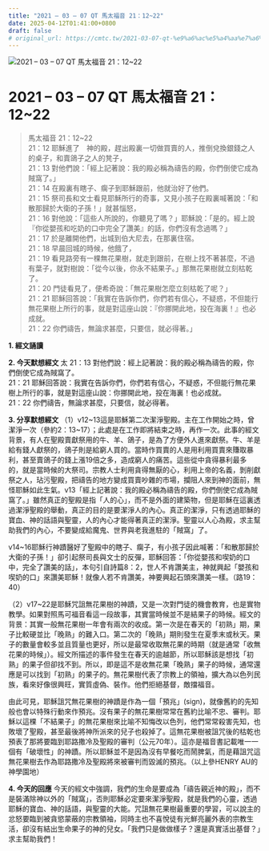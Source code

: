 ```yaml
---
title: "2021 – 03 – 07 QT 馬太福音 21：12~22"
date: 2025-04-12T01:41:00+0800
draft: false
# original_url: https://cmtc.tw/2021-03-07-qt-%e9%a6%ac%e5%a4%aa%e7%a6%8f%e9%9f%b3-21%ef%bc%9a1222
---
```


![2021 – 03 – 07 QT 馬太福音 21：12\~22](/images/qt.jpg   "2021 – 03 – 07 QT 馬太福音 21：12\~22")

# 2021 – 03 – 07 QT 馬太福音 21：12\~22

> 馬太福音 21：12\~22  
> 21：12 耶穌進了　神的殿，趕出殿裏一切做買賣的人，推倒兌換銀錢之人的桌子，和賣鴿子之人的凳子，  
> 21：13 對他們說：「經上記著說：我的殿必稱為禱告的殿，你們倒使它成為賊窩了。」  
> 21：14 在殿裏有瞎子、瘸子到耶穌跟前，他就治好了他們。  
> 21：15 祭司長和文士看見耶穌所行的奇事，又見小孩子在殿裏喊著說：「和散那歸於大衛的子孫！」就甚惱怒，  
> 21：16 對他說：「這些人所說的，你聽見了嗎？」耶穌說：「是的。經上說『你從嬰孩和吃奶的口中完全了讚美』的話，你們沒有念過嗎？」  
> 21：17 於是離開他們，出城到伯大尼去，在那裏住宿。  
> 21：18 早晨回城的時候，他餓了，  
> 21：19 看見路旁有一棵無花果樹，就走到跟前，在樹上找不著甚麼，不過有葉子，就對樹說：「從今以後，你永不結果子。」那無花果樹就立刻枯乾了。  
> 21：20 門徒看見了，便希奇說：「無花果樹怎麼立刻枯乾了呢？」  
> 21：21 耶穌回答說：「我實在告訴你們，你們若有信心，不疑惑，不但能行無花果樹上所行的事，就是對這座山說：『你挪開此地，投在海裏！』也必成就。  
> 21：22 你們禱告，無論求甚麼，只要信，就必得著。」

**1. 經文誦讀**

**2.  今天默想經文**
太 21：13 對他們說：經上記著說：我的殿必稱為禱告的殿，你們倒使它成為賊窩了。  
21：21 耶穌回答說：我實在告訴你們，你們若有信心，不疑惑，不但能行無花果樹上所行的事，就是對這座山說：你挪開此地，投在海裏！也必成就。  
21：22 你們禱告，無論求甚麼，只要信，就必得著。

**3. 分享默想經文**
（1）v12\~13這是耶穌第二次潔淨聖殿。主在工作開始之時，曾潔淨一次（參約2：13\~17）；此處是在工作即將結束之時，再作一次。此事的經文背景，有人在聖殿賣獻祭用的牛、羊、鴿子，是為了方便外人進來獻祭。牛、羊是給有錢人獻祭的，鴿子則是給窮人買的。當時作買賣的人是用利用買賣來賺取暴利，甚至賣鴿子的錢上漲19倍之多，造成窮人的痛苦。這些從中貪得暴利最多的，就是當時候的大祭司。宗教人士利用貪得無厭的心，利用上帝的名義，剝削獻祭之人，玷污聖殿，把禱告的地方變成買賣吵雜的市場，攔阻人來到神的面前，無怪耶穌如此生氣。v13「經上記著說：我的殿必稱為禱告的殿，你們倒使它成為賊窩了。」雖然真正的聖殿是指「人的心」，而不是外面的建築物，但是耶穌在這裏透過潔淨聖殿的舉動，真正的目的是要潔淨人的內心。真正的潔淨，只有透過耶穌的寶血、神的話語與聖靈，人的內心才能得著真正的潔淨。聖靈以人心為殿，求主幫助我們的內心，不要變成給魔鬼、世界與老我進駐的「賊窩」了。

v14\~16耶穌行神蹟醫好了聖殿中的瞎子、瘸子，有小孩子因此喊著：「和散那歸於大衛的子孫！」卻引起祭司長與文士的反彈，耶穌回答：「你從嬰孩和喫奶的口中，完全了讚美的話」，本句引自詩篇8：2，世人不肯讚美主，神就興起「嬰孩和喫奶的口」來讚美耶穌！就像人若不肯讚美，神要興起石頭來讚美一樣。（路19：40）

（2）v17\~22是耶穌咒詛無花果樹的神蹟，又是一次對門徒的機會教育，也是實物教學。如果對照馬可福音看這一段故事，其實當時候並不是結果子的時候。經文的背景：其實一般無花果樹一年會有兩次的收成。第一次是在春天的「初熟」期，果子比較硬並比「晚熟」的難入口。第二次的「晚熟」期則發生在夏季末或秋天。果子的數量會較多並且質量也更好，所以是最常收取無花果的時期（就是通常「收無花果的時候」）。經文所描述的事件發生在春天的逾越節，所以耶穌該是想找「初熟」的果子但卻找不到。所以，即是這不是收無花果「晚熟」果子的時候，通常還應是可以找到「初熟」的果子的。無花果樹代表了宗教上的領袖，擴大為以色列民族，看來好像很興旺，實質虛偽、裝作。他們拒絕基督，敵擋福音。

由此可見，耶穌詛咒無花果樹的神蹟是作為一個「預兆」(sign)，就像舊約的先知般也會以特殊行動來作預兆。沒有果子的無花果樹常常在舊約比喻不忠、審判。耶穌以這棵「不結果子」的無花果樹來比喻不知悔改以色列，他們常常殺害先知，也敗壞了聖殿，甚至最後將神所派來的兒子也殺掉了。這無花果樹被詛咒後的枯乾也預表了那將要臨到耶路撒冷及聖殿的審判（公元70年）。這亦是福音書記載唯一一個有「破壞性」的神蹟。所以耶穌並不是因為沒有早餐吃而鬧脾氣，而是藉詛咒這無花果樹去作為耶路撒冷及聖殿將來被審判而毀滅的預兆。（以上參HENRY AU的神學園地）

**4. 今天的回應**
今天的經文中強調，我們的生命是要成為「禱告親近神的殿」，而不是裝滿除神以外的「賊窩」，否則耶穌必定要來潔淨聖殿，就是我們的心靈，透過耶穌的寶血、神的話語，與聖靈的大能。咒詛無花果樹最重要的學習，可以說主的忿怒要臨到被貪慾蒙蔽的宗教領袖，同時主也不喜悅徒有光鮮亮麗外表的宗教生活，卻沒有結出生命果子的神的兒女。「我們只是做做樣子？還是真實活出基督？」求主幫助我們！
